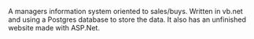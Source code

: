 A managers information system oriented to sales/buys. Written in vb.net and using a Postgres database to store the data. It also has an unfinished website made with ASP.Net.